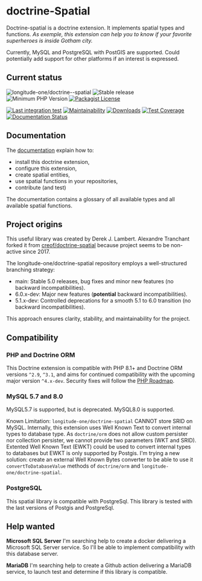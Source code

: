 # doctrine-Spatial
Doctrine-spatial is a doctrine extension. It implements spatial types and functions. 
*As exemple, this extension can help you to know if your favorite superheroes is inside Gotham city.*

Currently, MySQL and PostgreSQL with PostGIS are supported. 
Could potentially add support for other platforms if an interest is expressed.

## Current status
![longitude-one/doctrine--spatial](https://img.shields.io/badge/longitude--one-doctrine--spatial-blue)
![Stable release](https://img.shields.io/github/v/release/longitude-one/doctrine-spatial)
![Minimum PHP Version](https://img.shields.io/packagist/php-v/longitude-one/wkt-parser.svg?maxAge=3600)
[![Packagist License](https://img.shields.io/packagist/l/longitude-one/doctrine-spatial)](https://github.com/longitude-one/doctrine-spatial/blob/main/LICENSE)

[![Last integration test](https://github.com/longitude-one/doctrine-spatial/actions/workflows/full.yaml/badge.svg)](https://github.com/longitude-one/doctrine-spatial/actions/workflows/full.yaml)
[![Maintainability](https://api.codeclimate.com/v1/badges/92b245a85ab4fbaca5d2/maintainability)](https://codeclimate.com/github/longitude-one/doctrine-spatial/maintainability)
[![Downloads](https://img.shields.io/packagist/dm/longitude-one/doctrine-spatial.svg)](https://packagist.org/packages/longitude-one/doctrine-spatial)
[![Test Coverage](https://api.codeclimate.com/v1/badges/92b245a85ab4fbaca5d2/test_coverage)](https://codeclimate.com/github/longitude-one/doctrine-spatial/test_coverage)
[![Documentation Status](https://readthedocs.org/projects/lo-doctrine-spatial/badge/?version=main)](https://lo-doctrine-spatial.readthedocs.io/en/main/?badge=main)

Documentation 
-------------

The [documentation](https://doctrine-spatial.readthedocs.io) explain how to:

* install this doctrine extension,
* configure this extension,
* create spatial entities,
* use spatial functions in your repositories,
* contribute (and test)

The documentation contains a glossary of all available types and all available spatial functions.

## Project origins
This useful library was created by Derek J. Lambert. 
Alexandre Tranchant forked it from [creof/doctrine-spatial](https://github.com/creof/doctrine-spatial)
because project seems to be non-active since 2017.

The longitude-one/doctrine-spatial repository employs a well-structured branching strategy:

* main: Stable 5.0 releases, bug fixes and minor new features (no backward incompatibilities).
* 6.0.x-dev: Major new features (**potential** backward incompatibilities).
* 5.1.x-dev: Controlled deprecations for a smooth 5.1 to 6.0 transition (no backward incompatibilities).

This approach ensures clarity, stability, and maintainability for the project.

Compatibility
-------------
### PHP and Doctrine ORM
This Doctrine extension is compatible with PHP 8.1+ and Doctrine ORM versions `^2.9`, `^3.1`, and aims for continued compatibility with the upcoming major version `^4.x-dev`.
Security fixes will follow the [PHP Roadmap](https://www.php.net/supported-versions.php).

### MySQL 5.7 and 8.0
MySQL5.7 is supported, but is deprecated.
MySQL8.0 is supported.

Known Limitation: `longitude-one/doctrine-spatial` CANNOT store SRID on MySQL. Internally, this extension uses Well Known Text to convert internal types to database type. As `doctrine/orm` does not allow custom persister nor collection persister, we cannot provide two parameters (WKT and SRID). Extented Well Known Text (EWKT) could be used to convert internal types to databases but EWKT is only supported by Postgis. I'm trying a new solution: create an external Well Known Bytes converter to be able to use it `convertToDatabaseValue` methods of `doctrine/orm` and `longitude-one/doctrine-spatial`.

### PostgreSQL
This spatial library is compatible with PostgreSql. 
This library is tested with the last versions of Postgis and PostgreSql.

## Help wanted

**Microsoft SQL Server**
I'm searching help to create a docker delivering a Microsoft SQL Server service. So I'll be able to implement
compatibility with this database server.

**MariaDB**
I'm searching help to create a Github action delivering a MariaDB service, to launch test and determine if
this library is compatible.
